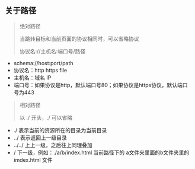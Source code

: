 ## 关于路径

> 绝对路径
>
> 当跳转目标和当前页面的协议相同时，可以省略协议
>
> 协议名://主机名:端口号/路径

- schema://host:port/path
- 协议名：http https file
- 主机名：域名 IP
- 端口号：如果协议是http，默认端口号80；如果协议是https协议，默认端口号为443

> 相对路径
>
> 以 ./ 开头，./ 可以省略

- ./ 表示当前的资源所在的目录为当前目录
- ../ 表示返回上一级目录
- ../../ 上上一级，之后往上同理叠加
- / 下一级，例如：./a/b/index.html 当前路径下的 a文件夹里面的b文件夹里的 imdex.html 文件